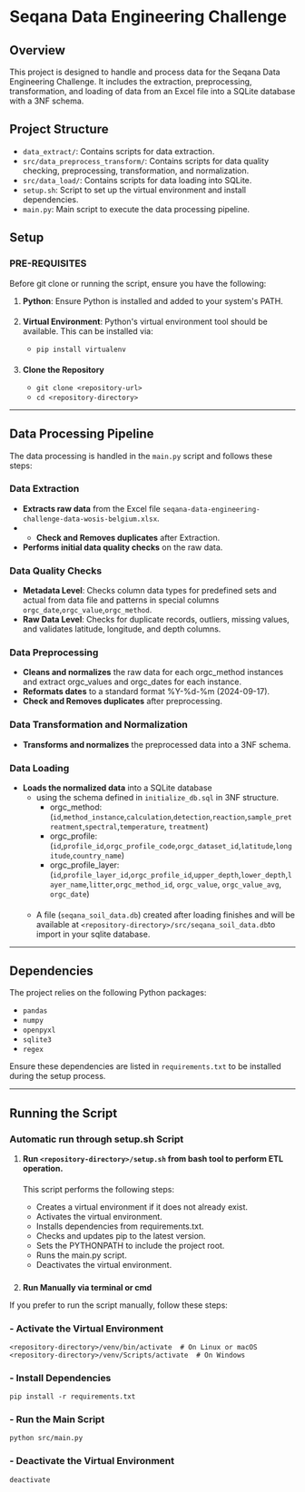 # Seqana Data Engineering Challenge

## Overview

This project is designed to handle and process data for the Seqana Data Engineering Challenge. It includes the extraction, preprocessing, transformation, and loading of data from an Excel file into a SQLite database with a 3NF schema.

## Project Structure

- `data_extract/`: Contains scripts for data extraction.
- `src/data_preprocess_transform/`: Contains scripts for data quality checking, preprocessing, transformation, and normalization.
- `src/data_load/`: Contains scripts for data loading into SQLite.
- `setup.sh`: Script to set up the virtual environment and install dependencies.
- `main.py`: Main script to execute the data processing pipeline.

## Setup
### PRE-REQUISITES

Before git clone or running the script, ensure you have the following:

1. **Python**: Ensure Python is installed and added to your system's PATH.
    ####
2. **Virtual Environment**: Python's virtual environment tool should be available. This can be installed via:

   - `pip install virtualenv`
    ####
3. **Clone the Repository**

   - `git clone <repository-url>`
   - `cd <repository-directory>`
******
## Data Processing Pipeline

The data processing is handled in the `main.py` script and follows these steps:

### Data Extraction

- **Extracts raw data** from the Excel file `seqana-data-engineering-challenge-data-wosis-belgium.xlsx`.
- - **Check and Removes duplicates** after Extraction.
- **Performs initial data quality checks** on the raw data.

### Data Quality Checks

- **Metadata Level**: Checks column data types for predefined sets and actual from data file and patterns in special columns `orgc_date`,`orgc_value`,`orgc_method`.
- **Raw Data Level**: Checks for duplicate records, outliers, missing values, and validates latitude, longitude, and depth columns.

### Data Preprocessing

- **Cleans and normalizes** the raw data for each orgc_method instances and extract orgc_values and orgc_dates for each instance.
- **Reformats dates** to a standard format %Y-%d-%m (2024-09-17).
- **Check and Removes duplicates** after preprocessing.

### Data Transformation and Normalization

- **Transforms and normalizes** the preprocessed data into a 3NF schema.

### Data Loading

- **Loads the normalized data** into a SQLite database 
  - using the schema defined in `initialize_db.sql` in 3NF structure.
    - orgc_method: (`id`,`method_instance`,`calculation`,`detection`,`reaction`,`sample_pretreatment`,`spectral`,`temperature`, `treatment`)
    - orgc_profile: (`id`,`profile_id`,`orgc_profile_code`,`orgc_dataset_id`,`latitude`,`longitude`,`country_name`)
    - orgc_profile_layer: (`id`,`profile_layer_id`,`orgc_profile_id`,`upper_depth`,`lower_depth`,`layer_name`,`litter`,`orgc_method_id`, `orgc_value`, `orgc_value_avg`, `orgc_date`)
  ####
  - A file (`seqana_soil_data.db`) created after loading finishes and will be available at `<repository-directory>/src/seqana_soil_data.db`to import in your sqlite database.
***************
## Dependencies

The project relies on the following Python packages:

- `pandas`
- `numpy`
- `openpyxl`
- `sqlite3`
- `regex`

Ensure these dependencies are listed in `requirements.txt` to be installed during the setup process.
**************
## Running the Script 
### Automatic run through setup.sh Script 
1. **Run **`<repository-directory>/setup.sh`** from bash tool to perform ETL operation.**
    ####
    This script performs the following steps:

   - Creates a virtual environment if it does not already exist.
   - Activates the virtual environment.
   - Installs dependencies from requirements.txt.
   - Checks and updates pip to the latest version.
   - Sets the PYTHONPATH to include the project root.
   - Runs the main.py script.
   - Deactivates the virtual environment.

### 
2. **Run Manually via terminal or cmd**

If you prefer to run the script manually, follow these steps:

### - Activate the Virtual Environment
`<repository-directory>/venv/bin/activate  # On Linux or macOS
<repository-directory>/venv/Scripts/activate  # On Windows`
### - Install Dependencies
`pip install -r requirements.txt`
### - Run the Main Script
`python src/main.py`
### - Deactivate the Virtual Environment
`deactivate`
